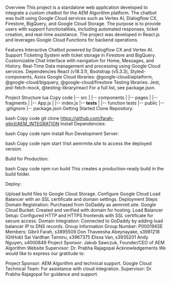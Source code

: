 Overview
This project is a standalone web application developed to integrate a custom chatbot for the AEM Algorithm platform. The chatbot was built using Google Cloud services such as Vertex AI, Dialogflow CX, Firestore, BigQuery, and Google Cloud Storage. The purpose is to provide users with support functionalities, including automated responses, ticket creation, and real-time assistance. The project was developed in React.js and leverages Google Cloud Functions for backend operations.

Features
Interactive Chatbot powered by Dialogflow CX and Vertex AI.
Support Ticketing System with ticket storage in Firestore and BigQuery.
Customizable Chat Interface with navigation for Home, Messages, and History.
Real-Time Data management and processing using Google Cloud services.
Dependencies
React (v18.3.1), Bootstrap (v5.3.3), Styled-components, Axios
Google Cloud libraries: @google-cloud/aiplatform, @google-cloud/bigquery, @google-cloud/firestore
Testing libraries: Jest, jest-fetch-mock, @testing-library/react
For a full list, see package.json.

Project Structure
lua
Copy code
|-- src
|   |-- components
|   |-- pages
|   |-- fragments
|   |-- App.js
|   |-- index.js
|-- __tests__
|   |-- function tests
|-- public
|-- .gitignore
|-- package.json
Getting Started
Clone Repository:

bash
Copy code
git clone https://github.com/farah-gibril/AEM_INTEGRATION
Install Dependencies:

bash
Copy code
npm install
Run Development Server:

bash
Copy code
npm start
Visit aemrmite.site to access the deployed version.

Build for Production:

bash
Copy code
npm run build
This creates a production-ready build in the build folder.

Deploy:

Upload build files to Google Cloud Storage.
Configure Google Cloud Load Balancer with an SSL certificate and domain settings.
Deployment Steps
Domain Registration: Purchased from GoDaddy as aemrmit.site.
Google Cloud Bucket: Created and verified with domain for hosting.
Load Balancer Setup: Configured HTTP and HTTPS frontends with SSL certificate for secure access.
Domain Integration: Connected to GoDaddy by adding load balancer IP to DNS records.
Group Information
Group Number: P000194SE
Members:
Gibril Farah, s3895509
Don Thaveesha Abeynayake, s3981218 (GitHub)
Sai Vardhan Tanniru, s3967375
Elissa Van, s3935201
Andy Nguyen, s4000849
Project Sponsor: Jakub Sawczuk, Founder/CEO of AEM Algorithm
Website
Supervisor: Dr. Prabha Rajagopal
Acknowledgements
We would like to express our gratitude to:

Project Sponsor: AEM Algorithm and technical support.
Google Cloud Technical Team: For assistance with cloud integration.
Supervisor: Dr. Prabha Rajagopal for guidance and support.
